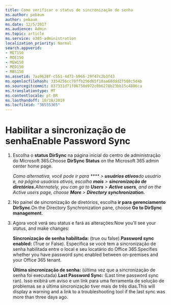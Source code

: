 ```yaml
---
title: Como verificar o status de sincronização de senha
ms.author: pebaum
author: pebaum
ms.date: 12/5/2017
ms.audience: Admin
ms.topic: article
ms.service: o365-administration
localization_priority: Normal
search.appverid:
- MET150
- MOE150
- MEW150
- MED150
- MBS150
ms.assetid: 7aa9628f-c551-4d73-b966-29f47c2b3f43
ms.openlocfilehash: 3354256cc70ffb256d65f18aa68ddd27588c5d4b
ms.sourcegitcommit: 037331d71f06750d972c0b6278b23bb15c4806ca
ms.translationtype: MT
ms.contentlocale: pt-BR
ms.lasthandoff: 10/18/2019
ms.locfileid: "36555365"
---
```

# <a name="enable-password-sync"></a><span data-ttu-id="a936d-102">Habilitar a sincronização de senha</span><span class="sxs-lookup"><span data-stu-id="a936d-102">Enable Password Sync</span></span>

1.  <span data-ttu-id="a936d-103">Escolha o **status DirSync** na página inicial do centro de administração do Microsoft 365.</span><span class="sxs-lookup"><span data-stu-id="a936d-103">Choose **DirSync Status** on the Microsoft 365 admin center home page.</span></span> 
    
     <span data-ttu-id="a936d-104">*Como alternativa, você pode ir para \*\*\*\* \> **usuários ativos**do usuário e, na página usuários ativos, escolha **mais** \> **sincronização de diretórios.***</span><span class="sxs-lookup"><span data-stu-id="a936d-104">*Alternately, you can go to **Users** \> **Active users**, and on the Active users page, choose **More** \> **Directory synchronization.***</span></span> 
    
2. <span data-ttu-id="a936d-105">No painel de sincronização de diretórios, escolha **ir para gerenciamento DirSync**.</span><span class="sxs-lookup"><span data-stu-id="a936d-105">On the Directory Synchronization pane, choose **Go to DirSync management**.</span></span> 
    
3. <span data-ttu-id="a936d-106">Agora você verá seu status e fará as alterações:</span><span class="sxs-lookup"><span data-stu-id="a936d-106">Now you'll see your status, and make changes:</span></span>
    
    <span data-ttu-id="a936d-107">**Sincronização de senha habilitada:** (true ou false).</span><span class="sxs-lookup"><span data-stu-id="a936d-107">**Password sync enabled:** (True or False).</span></span> <span data-ttu-id="a936d-108">Especifica se você tem a sincronização de senha habilitada entre o local e seu locatário do Office 365.</span><span class="sxs-lookup"><span data-stu-id="a936d-108">Specifies whether you have password sync enabled between on-premises and your Office 365 tenant.</span></span> 
    
    <span data-ttu-id="a936d-109">**Última sincronização de senha:** (última vez que a sincronização de senha foi executada).</span><span class="sxs-lookup"><span data-stu-id="a936d-109">**Last Password Sync:** (Last time password sync ran).</span></span> <span data-ttu-id="a936d-110">Isso exibirá um aviso e um link para uma ferramenta de solução de problemas se a última sincronização tiver mais de três dias.</span><span class="sxs-lookup"><span data-stu-id="a936d-110">This will display a warning and a link to a troubleshooting tool if the last sync was more than three days ago.</span></span> 
    

